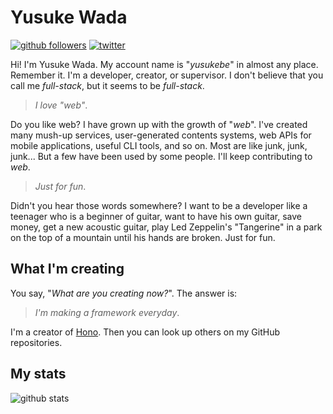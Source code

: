 # Yusuke Wada

[![github followers](https://img.shields.io/github/followers/yusukebe?style=social)](https://github.com/yusukebe)
[![twitter](https://img.shields.io/twitter/follow/yusukebe?style=social)](https://twitter.com/yusukebe)


Hi! I'm Yusuke Wada. My account name is "*yusukebe*" in almost any place. Remember it. I'm a developer, creator, or supervisor. I don't believe that you call me *full-stack*, but it seems to be *full-stack*.

> *I love "web"*.

Do you like web?
I have grown up with the growth of "*web*". I've created many mush-up services, user-generated contents systems, web APIs for mobile applications, useful CLI tools, and so on. Most are like junk, junk, junk... But a few have been used by some people.
I'll keep contributing to *web*.

> *Just for fun*.

Didn't you hear those words somewhere?
I want to be a developer like a teenager who is a beginner of guitar, want to have his own guitar, save money, get a new acoustic guitar,  play Led Zeppelin's "Tangerine" in a park on the top of a mountain until his hands are broken.
Just for fun.

## What I'm creating

You say, "*What are you creating now?*". The answer is:

> *I'm making a framework everyday*.

I'm a creator of [Hono](https://github.com/honojs/hono). Then you can look up others on my GitHub repositories.

## My stats

![github stats](https://github-readme-stats.vercel.app/api?username=yusukebe&show_icons=true&count_private=true&hide=contribs&include_all_commits=true&line_height=24)

